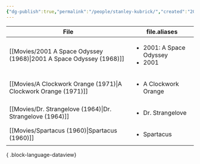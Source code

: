 ```yaml
---
{"dg-publish":true,"permalink":"/people/stanley-kubrick/","created":"2024-01-29","updated":"2024-02-26"}
---
```





| File                                                                   | file.aliases                                         |
| ---------------------------------------------------------------------- | ---------------------------------------------------- |
| [[Movies/2001 A Space Odyssey (1968)\|2001 A Space Odyssey (1968)]] | <ul><li>2001: A Space Odyssey</li><li>2001</li></ul> |
| [[Movies/A Clockwork Orange (1971)\|A Clockwork Orange (1971)]]     | <ul><li>A Clockwork Orange</li></ul>                 |
| [[Movies/Dr. Strangelove (1964)\|Dr. Strangelove (1964)]]           | <ul><li>Dr. Strangelove</li></ul>                    |
| [[Movies/Spartacus (1960)\|Spartacus (1960)]]                       | <ul><li>Spartacus</li></ul>                          |

{ .block-language-dataview}

